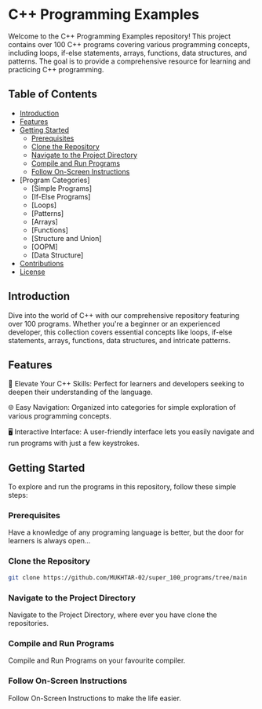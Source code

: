 # C++ Programming Examples

Welcome to the C++ Programming Examples repository! This project contains over 100 C++ programs covering various programming concepts, including loops, if-else statements, arrays, functions, data structures, and patterns. The goal is to provide a comprehensive resource for learning and practicing C++ programming.

## Table of Contents

- [Introduction](#introduction)
- [Features](#features)
- [Getting Started](#getting-started)
  - [Prerequisites](#prerequisites)
  - [Clone the Repository](#clone-the-repository)
  - [Navigate to the Project Directory](#navigate-to-the-project-directory)
  - [Compile and Run Programs](#compile-and-run-programs)
  - [Follow On-Screen Instructions](#follow-on-screen-instructions)
- [Program Categories]
  - [Simple Programs]
  - [If-Else Programs]
  - [Loops]
  - [Patterns]
  - [Arrays]
  - [Functions]
  - [Structure and Union]
  - [OOPM]
  - [Data Structure]
- [Contributions](#contributions)
- [License](#license)

## Introduction
Dive into the world of C++ with our comprehensive repository featuring over 100 programs. Whether you're a beginner or an experienced developer, this collection covers essential concepts like loops, if-else statements, arrays, functions, data structures, and intricate patterns.

## Features
🚀 Elevate Your C++ Skills: Perfect for learners and developers seeking to deepen their understanding of the language.

🌐 Easy Navigation: Organized into categories for simple exploration of various programming concepts.

🖥️ Interactive Interface: A user-friendly interface lets you easily navigate and run programs with just a few keystrokes.

## Getting Started

To explore and run the programs in this repository, follow these simple steps:

### Prerequisites
Have a knowledge of any programing language is better, but the door for learners is always open...

### Clone the Repository
```bash 
git clone https://github.com/MUKHTAR-02/super_100_programs/tree/main
````
### Navigate to the Project Directory
Navigate to the Project Directory, where ever you have clone the repositories.

### Compile and Run Programs
Compile and Run Programs on your favourite compiler.

### Follow On-Screen Instructions
Follow On-Screen Instructions to make the life easier.



   
